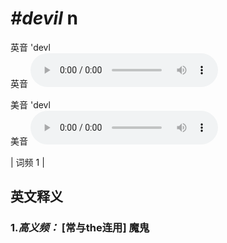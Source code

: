 # ***\#devil*** n
英音 'devl  
英音
<audio src="./media/devil-B.aac" controls="controls"></audio>

美音 'devl  
美音
<audio src="./media/devil.aac" controls="controls"></audio>



| 词频 1 |  

英文释义
---
### 1.*高义频：* **[常与the连用] 魔鬼**  


